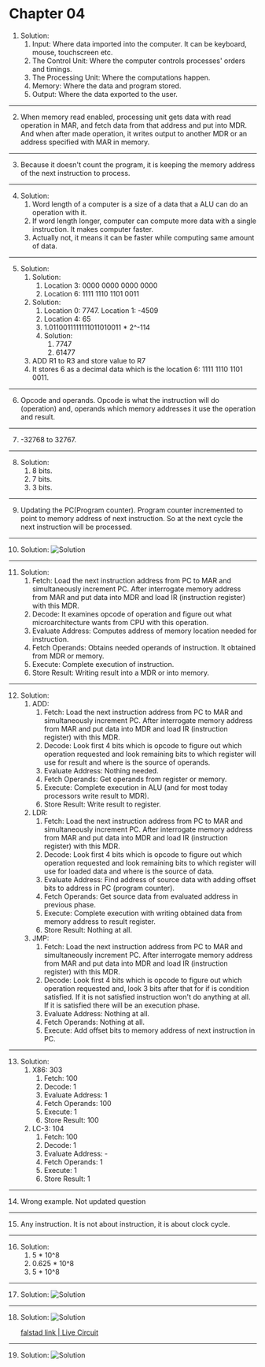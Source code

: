 # Chapter 04

1. Solution:
	1. Input: Where data imported into the computer. It can be keyboard, mouse, touchscreen etc.
	2. The Control Unit: Where the computer controls processes' orders and timings.
	3. The Processing Unit: Where the computations happen.
	4. Memory: Where the data and program stored.
	5. Output: Where the data exported to the user.
---
2. When memory read enabled, processing unit gets data with read operation in MAR, and fetch data from that address and put into MDR. And when after made operation, it writes output to another MDR or an address specified with MAR in memory.
---
3. Because it doesn't count the program, it is keeping the memory address of the next instruction to process.
---
4. Solution:
	1. Word length of a computer is a size of a data that a ALU can do an operation with it.
	2. If word length longer, computer can compute more data with a single instruction. It makes computer faster.
	3. Actually not, it means it can be faster while computing same amount of data.
---
5. Solution:
	1. Solution:
		1. Location 3: 0000 0000 0000 0000
		2. Location 6: 1111 1110 1101 0011
	2. Solution:
		1. Location 0: 7747. Location 1: -4509
		2. Location 4: 65
		3. 1.0110011111111011010011 * 2^-114
		4. Solution:
			1. 7747
			2. 61477
	3. ADD R1 to R3 and store value to R7
	4. It stores 6 as a decimal data which is the location 6: 1111 1110 1101 0011.
---
6. Opcode and operands. Opcode is what the instruction will do (operation) and, operands which memory addresses it use the operation and result.
---
7. -32768 to 32767.
---
8. Solution:
	1. 8 bits.
	2. 7 bits.
	3. 3 bits.
---
9. Updating the PC(Program counter). Program counter incremented to point to memory address of next instruction. So at the next cycle the next instruction will be processed.
---
10. Solution:
	![Solution](_attachments/Pasted%20image%2020241129160151.png)
---
11. Solution:
	1. Fetch: Load the next instruction address from PC to MAR and simultaneously increment PC. After interrogate memory address from MAR and put data into MDR and load IR (instruction register) with this MDR.
	2. Decode: It examines opcode of operation and figure out what microarchitecture wants from CPU with this operation.
	3. Evaluate Address: Computes address of memory location needed for instruction.
	4. Fetch Operands: Obtains needed operands of instruction. It obtained from MDR or memory.
	5. Execute: Complete execution of instruction.
	6. Store Result: Writing result into a MDR or into memory.
---
12. Solution:
	1. ADD:
		1. Fetch: Load the next instruction address from PC to MAR and simultaneously increment PC. After interrogate memory address from MAR and put data into MDR and load IR (instruction register) with this MDR.
		2. Decode: Look first 4 bits which is opcode to figure out which operation requested and look remaining bits to which register will use for result and where is the source of operands.
		3. Evaluate Address: Nothing needed.
		4. Fetch Operands: Get operands from register or memory.
		5. Execute: Complete execution in ALU (and for most today processors write result to MDR).
		6. Store Result: Write result to register.
	2. LDR:
		1. Fetch: Load the next instruction address from PC to MAR and simultaneously increment PC. After interrogate memory address from MAR and put data into MDR and load IR (instruction register) with this MDR.
		2. Decode: Look first 4 bits which is opcode to figure out which operation requested and look remaining bits to which register will use for loaded data and where is the source of data.
		3. Evaluate Address: Find address of source data with adding offset bits to address in PC (program counter).
		4. Fetch Operands: Get source data from evaluated address in previous phase.
		5. Execute: Complete execution with writing obtained data from memory address to result register.
		6. Store Result: Nothing at all.
	3. JMP:
		1. Fetch: Load the next instruction address from PC to MAR and simultaneously increment PC. After interrogate memory address from MAR and put data into MDR and load IR (instruction register) with this MDR.
		2. Decode: Look first 4 bits which is opcode to figure out which operation requested and, look 3 bits after that for if is condition satisfied. If it is not satisfied instruction won't do anything at all. If it is satisfied there will be an execution phase.
		3. Evaluate Address: Nothing at all.
		4. Fetch Operands: Nothing at all.
		5. Execute: Add offset bits to memory address of next instruction in PC.
---
13. Solution:
	1. X86: 303
		1. Fetch: 100
		2. Decode: 1
		3. Evaluate Address: 1
		4. Fetch Operands: 100
		5. Execute: 1
		6. Store Result: 100
	2. LC-3: 104
		1. Fetch: 100
		2. Decode: 1
		3. Evaluate Address: -
		4. Fetch Operands: 1
		5. Execute: 1
		6. Store Result: 1
---
14. Wrong example. Not updated question
---
15. Any instruction. It is not about instruction, it is about clock cycle.
---
16. Solution:
	1. 5 * 10^8
	2. 0.625 * 10^8
	3. 5 * 10^8
---
17. Solution:
	![Solution](_attachments/Pasted%20image%2020241129213750.png)
---
18. Solution:
	![Solution](_attachments/Pasted%20image%2020241129220058.png)

	[falstad link | Live Circuit](https://www.falstad.com/circuit/circuitjs.html?ctz=CQAgjCAMB0l3BWcMBMcUHYMGZIA4UA2ATmIxAUgpABZsKBTAWjDACgwEk8qwU8QmFOH5QoHSoJQ0RAlNKkyqwqgjYB3cBkKzB+XZA20aAvgJO9RhzlRrEdZ2vcViVFCUmwJhjhDRmOVIaaGGi6GN4GElTapqKxLspiapxIhAqOeGAOVuI2ICzatAJMPMW0gtQpkkyEMs7Yws5JqkalVGW1MmXBgjS2Agh85b1DwiYgGHgyE7114IQdvIvimvMN2DrNRtibC1RePitz+tlU6QHHbWUT7SA9RtIDfZYCo8MTY1Eh0+VTAVYjOsdPMzqsQLstjpIftwTDnIsBNs1voEacriiBLgZIiIYQ3js9tiQLjib0YcSKfjwfNibTqb1-oIEDomTD3sIUCyKMN2Y9+sydE8IXtencuTpxXgCZi8QILnK4UTqYdFXMZJSiZAlECNdSypsZTzOdymRLwcLzV9zWKyvwSvN7XkarTtRDhGTKq18oUhdzxdyWu5UiSFDCstDRc6Yiq9gk6G43GoQmEYREPaKPBDIjC-Bqo9ZJHZIzpi7RGq5kkZ-Fi9hYRTpemAijC0LXG9EXK2FAnK96uPcDnshA2xCdBsNcQgiuS9l8p8NZzovrmZ7rjSSZNOOz8ZvMmXnwV8aPMvofesKTzJhefrrZ5ncy+OKEUFdulcuW5F3+qN7nF+u75lD+RjHvuvxXhaAqQWBOqaI+zhdE4HY+qevLCF8QbVFQvq0A+NzzFhWZvv49zZBQpFBJ2CSHgkdRBF67gpqopHphROohqqh7cZR0bIex-H0X2THGIMpH1remjNsupFtgJhbKAoh7yDiApESGwGyaE8k0vooTnHpvxLpMYS4vpH4mUOrJGeu5ngXBky-IQ2lMmxHIktpXxufy5zacK3nwWUznCHcGBus+TIKkyxlspE0W2amcZhL+TJlPFmjzi5TnaReArBRu+W2jEbpIWFHEujI5kVuZ6k1NJHkhUFOWMdUaQKGxEaTJEVH5AkbEJNMbwtUY5n9XF3VZqqbG0d1fFlmxZaDcJyaiV14xpRNUlFGxcnefkKlrS4S21dwMSRCObniAAkgUB0jrhI5BNASBqDdTAHTWBT1Z9T0vWwAAyt0ChW70CkwExuAAZgAhgANgAzgw1CGID73aQ+90Q2IMMI0jSBisKIP1RWBPAyFlpqW0FM4fVwqk8oYOXrMVPQbcH3M-BTMlMKhCBiz5z+vVvM7l9r7Srd6PiwTkvc9p9bS+tNNFPLVNy50I6ParnLae9Cia5zfk6yOhFa5uosgjqqPEqwIUwjbjE44jyNtNbwxIfbYqu7bbqNFR8G0mETCUslbSnqIQdut4RqlXsEeVZm8HBzhxJR+CccUOHxI4B2AAet3i0wUy3UQBQRBUCgAIIANpgAAXJAAC6bB50HeA6AQBTYBMeBINeMgAOoAKIA+Uji3FjVCO3j4iA77uhz+DcjY3DTv4yPCDED4ogbyFE8gFPzuaBMmSvHCYSOKqgSgZvugKlfR9xOY7bghM4ZWS-z+fJR1Zid0LEOV-GYAgAp-EiBtFQOwPRuldA5Cs84twAU0NVUylUQ6BV8pyPKOU7yCheLgoq5RLxGgrAieoIs54X0SuQqh2YMzUPfnPSS7p-60PkpAlhc8QGcJzONCBGUb6+BvnyfhdDQz5hFjvUckimHSNIiRBysitw3xAZItiUUJp5wUIXbgko5Z9BAAAEQAJYADsq4oCbpo4gMhSgQC8Lo8w+jjFmLAJYigvNS7ykwKXXuTjTFV0bhIbWTRhgjlIG4JQwZvykWIMMQ84SxCROqMITqsSUnkQSbYKsmgDpLWFMdHy9wIYCjSRacWpSnS9gvOLXsH0SaPD1mGN0B1yTNKafURBuCKnaVKReHpoT0aUxyYMxSqk-YZyRHEmJnT4lTLGS-UhLChLuVKV8ApGVhhLUWhzRyHThCpR2Qc4B+odksioKslYVTQKXIrGWK5GUiirKKC00CzyezOBeZoHg5zNkZM6ak35FtxmdSEnRIZ9wSGbNufUr50L9nUnuUUyZKSIYKF6Hk9q1IXkAFlBA9JviOMA2okgoGemwXF8Sb6HiJQKTkZLcWpJvp1GlJKyWaKGMgPA9AUDECQEStu5cZAGPMW47wPh8CqEIA4fA9A+6GJrm4jAvLkBYAhcQTlWSFDCsCegvCfd7w6iAA)
---
19. Solution:
	![Solution](_attachments/Pasted%20image%2020241129220756.png)
